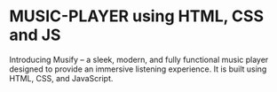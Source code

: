 # MUSIC-PLAYER using HTML, CSS and JS
Introducing Musify – a sleek, modern, and fully functional music player designed to provide an immersive listening experience. It is built using HTML, CSS, and JavaScript.
